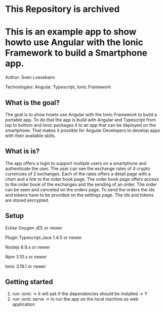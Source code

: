 # This Repository is archived 

# This is an example app to show howto use Angular with the Ionic Framework to build a Smartphone app.  

Author: Sven Loesekann

Technologies: Angular, Typescript, Ionic Framework

## What is the goal?

The goal is to show howto use Angular with the Ionic Framework to build a portable app. To do that the app is build with Angular and Typescript from top to bottom and Ionic packages it to an app that can be deployed on the smartphone. That makes it possible for Angular Developers to develop apps with their available skills. 

## What is is?

The app offers a login to support multiple users on a smartphone and authenticate the user. The user can see the exchange rates of 4 crypto currencies of 2 exchanges. Each of the rates offers a detail page with a chart and a link to the order book page. The order book page offers access to the order book of the exchanges and the sending of an order. The order can be seen and canceled on the orders page. To send the orders the ids and tokens have to be provided on the settings page. The ids and tokens are stored encrypted.  

## Setup 

Eclise Oxygen JEE or newer

Plugin Typescript.Java 1.4.0 or newer.

Nodejs 6.9.x or newer

Npm 3.10.x or newer

Ionic 3.19.1 or newer

## Getting started

1. run: ionic -> it will ask if the dependencies should be installed -> Y
2. run: ionic serve -> to run the app on the local machine as web application
